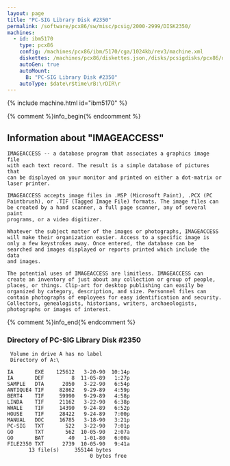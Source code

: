 ```yaml
---
layout: page
title: "PC-SIG Library Disk #2350"
permalink: /software/pcx86/sw/misc/pcsig/2000-2999/DISK2350/
machines:
  - id: ibm5170
    type: pcx86
    config: /machines/pcx86/ibm/5170/cga/1024kb/rev3/machine.xml
    diskettes: /machines/pcx86/diskettes.json,/disks/pcsigdisks/pcx86/diskettes.json
    autoGen: true
    autoMount:
      B: "PC-SIG Library Disk #2350"
    autoType: $date\r$time\rB:\rDIR\r
---
```


{% include machine.html id="ibm5170" %}

{% comment %}info_begin{% endcomment %}

## Information about "IMAGEACCESS"

    IMAGEACCESS -- a database program that associates a graphics image file
    with each text record. The result is a simple database of pictures that
    can be displayed on your monitor and printed on either a dot-matrix or
    laser printer.
    
    IMAGEACCESS accepts image files in .MSP (Microsoft Paint), .PCX (PC
    Paintbrush), or .TIF (Tagged Image File) formats. The image files can
    be created by a hand scanner, a full page scanner, any of several paint
    programs, or a video digitizer.
    
    Whatever the subject matter of the images or photographs, IMAGEACCESS
    will make their organization easier. Access to a specific image is
    only a few keystrokes away. Once entered, the database can be
    searched and images displayed or reports printed which include the data
    and images.
    
    The potential uses of IMAGEACCESS are limitless. IMAGEACCESS can
    create an inventory of just about any collection or group of people,
    places, or things. Clip-art for desktop publishing can easily be
    organized by category, description, and size. Personnel files can
    contain photographs of employees for easy identification and security.
    Collectors, genealogists, historians, writers, archaeologists,
    photographs or images of interest.
{% comment %}info_end{% endcomment %}


### Directory of PC-SIG Library Disk #2350

     Volume in drive A has no label
     Directory of A:\

    IA       EXE    125612   3-20-90  10:14p
    IA       DEF         8  11-05-89   1:27p
    SAMPLE   DTA      2050   3-22-90   6:54p
    ANTIQUE4 TIF     82862   9-29-89   4:59p
    BERT4    TIF     59990   9-29-89   4:58p
    LINDA    TIF     21162   3-22-90   6:38p
    WHALE    TIF     14390   9-24-89   6:52p
    HOUSE    TIF     28422   9-24-89   7:00p
    MANUAL   DOC     16785   3-18-90   3:21p
    PC-SIG   TXT       522   3-22-90   7:01p
    GO       TXT       562  10-05-90   2:07a
    GO       BAT        40   1-01-80   6:00a
    FILE2350 TXT      2739  10-05-90   9:41a
           13 file(s)     355144 bytes
                               0 bytes free
